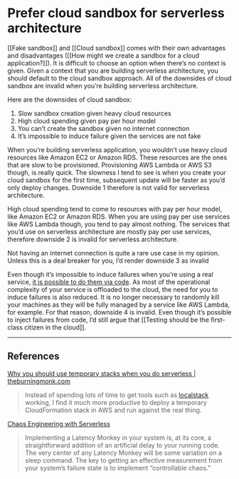 # Prefer cloud sandbox for serverless architecture
[[Fake sandbox]] and [[Cloud sandbox]] comes with their own advantages and disadvantages ([[How might we create a sandbox for a cloud application?]]). It is difficult to choose an option when there’s no context is given. Given a context that you are building serverless architecture, you should default to the cloud sandbox approach. All of the downsides of cloud sandbox are invalid when you’re building serverless architecture.

Here are the downsides of cloud sandbox:
1. Slow sandbox creation given heavy cloud resources
2. High cloud spending given pay per hour model
3. You can’t create the sandbox given no internet connection
4. It’s impossible to induce failure given the services are not fake

When you’re building serverless application, you wouldn’t use heavy cloud resources like Amazon EC2 or Amazon RDS. These resources are the ones that are slow to be provisioned. Provisioning AWS Lambda or AWS S3 though, is really quick. The slowness I tend to see is when you create your cloud sandbox for the first time, subsequent update will be faster as you’d only deploy changes. Downside 1 therefore is not valid for serverless architecture.

High cloud spending tend to come to resources with pay per hour model, like Amazon EC2 or Amazon RDS. When you are using pay per use services like AWS Lambda though, you tend to pay almost nothing. The services that you’d use on serverless architecture are mostly pay per use services, therefore downside 2 is invalid for serverless architecture.

Not having an internet connection is quite a rare use case in my opinion. Unless this is a deal breaker for you, I’d render downside 3 as invalid 

Even though it’s impossible to induce failures when you’re using a real service, [it is possible to do them via code](https://blog.thundra.io/chaos-engineering-with-serverless). As most of the operational complexity of your service is offloaded to the cloud, the need for you to induce failures is also reduced. It is no longer necessary to randomly kill your machines as they will be fully managed by a service like AWS Lambda, for example. For that reason, downside 4 is invalid. Even though it’s possible to inject failures from code, I’d still argue that [[Testing should be the first-class citizen in the cloud]].

- - -
## References
[Why you should use temporary stacks when you do serverless | theburningmonk.com](https://theburningmonk.com/2019/09/why-you-should-use-temporary-stacks-when-you-do-serverless/)
> Instead of spending lots of time to get tools such as  [localstack](https://github.com/localstack/localstack)  working, I find it much more productive to deploy a temporary CloudFormation stack in AWS and run against the real thing.

[Chaos Engineering with Serverless](https://blog.thundra.io/chaos-engineering-with-serverless)
> Implementing a Latency Monkey in your system is, at its core, a straightforward addition of an artificial delay to your running code. The very center of any Latency Monkey will be some variation on a sleep command. The key to getting an effective measurement from your system’s failure state is to implement “controllable chaos.”

<!-- #evergreen #serverless -->

<!-- {BearID:1374B04D-C21E-486D-9B20-03889611E49C-1211-000038A2F36A3B17} -->
